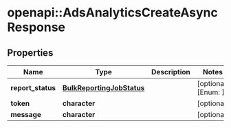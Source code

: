 # openapi::AdsAnalyticsCreateAsyncResponse


## Properties
Name | Type | Description | Notes
------------ | ------------- | ------------- | -------------
**report_status** | [**BulkReportingJobStatus**](BulkReportingJobStatus.md) |  | [optional] [Enum: ] 
**token** | **character** |  | [optional] 
**message** | **character** |  | [optional] 


